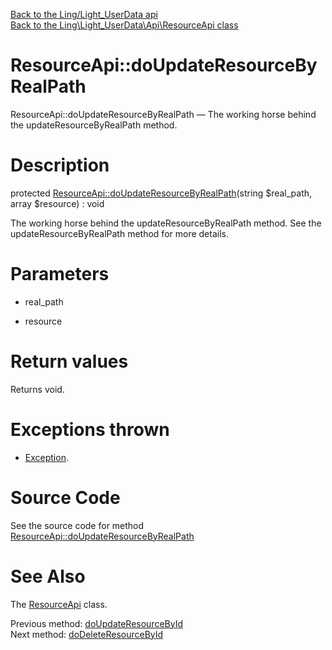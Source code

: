 [Back to the Ling/Light_UserData api](https://github.com/lingtalfi/Light_UserData/blob/master/doc/api/Ling/Light_UserData.md)<br>
[Back to the Ling\Light_UserData\Api\ResourceApi class](https://github.com/lingtalfi/Light_UserData/blob/master/doc/api/Ling/Light_UserData/Api/ResourceApi.md)


ResourceApi::doUpdateResourceByRealPath
================



ResourceApi::doUpdateResourceByRealPath — The working horse behind the updateResourceByRealPath method.




Description
================


protected [ResourceApi::doUpdateResourceByRealPath](https://github.com/lingtalfi/Light_UserData/blob/master/doc/api/Ling/Light_UserData/Api/ResourceApi/doUpdateResourceByRealPath.md)(string $real_path, array $resource) : void




The working horse behind the updateResourceByRealPath method.
See the updateResourceByRealPath method for more details.




Parameters
================


- real_path

    

- resource

    


Return values
================

Returns void.


Exceptions thrown
================

- [Exception](http://php.net/manual/en/class.exception.php).&nbsp;







Source Code
===========
See the source code for method [ResourceApi::doUpdateResourceByRealPath](https://github.com/lingtalfi/Light_UserData/blob/master/Api/ResourceApi.php#L281-L287)


See Also
================

The [ResourceApi](https://github.com/lingtalfi/Light_UserData/blob/master/doc/api/Ling/Light_UserData/Api/ResourceApi.md) class.

Previous method: [doUpdateResourceById](https://github.com/lingtalfi/Light_UserData/blob/master/doc/api/Ling/Light_UserData/Api/ResourceApi/doUpdateResourceById.md)<br>Next method: [doDeleteResourceById](https://github.com/lingtalfi/Light_UserData/blob/master/doc/api/Ling/Light_UserData/Api/ResourceApi/doDeleteResourceById.md)<br>

